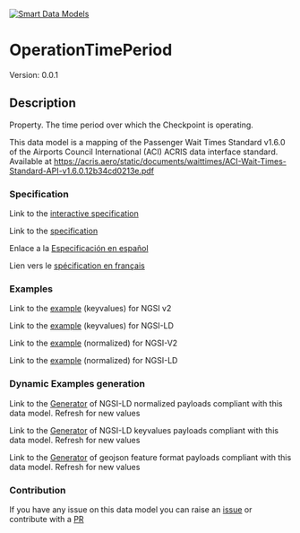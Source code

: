 [![Smart Data Models](https://smartdatamodels.org/wp-content/uploads/2022/01/SmartDataModels_logo.png "Logo")](https://smartdatamodels.org)
# OperationTimePeriod
Version: 0.0.1

## Description 

Property. The time period over which the Checkpoint is operating.

This data model is a mapping of the Passenger Wait Times Standard v1.6.0 of the Airports Council International (ACI) ACRIS data interface standard. Available at https://acris.aero/static/documents/waittimes/ACI-Wait-Times-Standard-API-v1.6.0.12b34cd0213e.pdf
### Specification

Link to the [interactive specification](https://swagger.lab.fiware.org/?url=https://smart-data-models.github.io/dataModel.ACRIS/OperationTimePeriod/swagger.yaml)

Link to the [specification](https://github.com/smart-data-models/dataModel.ACRIS/blob/master/OperationTimePeriod/doc/spec.md)

Enlace a la [Especificación en español](https://github.com/smart-data-models/dataModel.ACRIS/blob/master/OperationTimePeriod/doc/spec_ES.md)

Lien vers le [spécification en français](https://github.com/smart-data-models/dataModel.ACRIS/blob/master/OperationTimePeriod/doc/spec_FR.md)
### Examples

Link to the [example](https://smart-data-models.github.io/dataModel.ACRIS/OperationTimePeriod/examples/example.json) (keyvalues) for NGSI v2

Link to the [example](https://smart-data-models.github.io/dataModel.ACRIS/OperationTimePeriod/examples/example.jsonld) (keyvalues) for NGSI-LD

Link to the [example](https://smart-data-models.github.io/dataModel.ACRIS/OperationTimePeriod/examples/example-normalized.json) (normalized) for NGSI-V2

Link to the [example](https://smart-data-models.github.io/dataModel.ACRIS/OperationTimePeriod/examples/example-normalized.jsonld) (normalized) for NGSI-LD
### Dynamic Examples generation

Link to the [Generator](https://smartdatamodels.org/extra/ngsi-ld_generator.php?schemaUrl=https://raw.githubusercontent.com/smart-data-models/dataModel.ACRIS/master/OperationTimePeriod/schema.json&email=info@smartdatamodels.org) of NGSI-LD normalized payloads compliant with this data model. Refresh for new values

Link to the [Generator](https://smartdatamodels.org/extra/ngsi-ld_generator_keyvalues.php?schemaUrl=https://raw.githubusercontent.com/smart-data-models/dataModel.ACRIS/master/OperationTimePeriod/schema.json&email=info@smartdatamodels.org) of NGSI-LD keyvalues payloads compliant with this data model. Refresh for new values

Link to the [Generator](https://smartdatamodels.org/extra/geojson_features_generator.php?schemaUrl=https://raw.githubusercontent.com/smart-data-models/dataModel.ACRIS/master/OperationTimePeriod/schema.json&email=info@smartdatamodels.org) of geojson feature format payloads compliant with this data model. Refresh for new values
### Contribution

 If you have any issue on this data model you can raise an [issue](https://github.com/smart-data-models/dataModel.ACRIS/issues)  or contribute with a [PR](https://github.com/smart-data-models/dataModel.ACRIS/pulls)